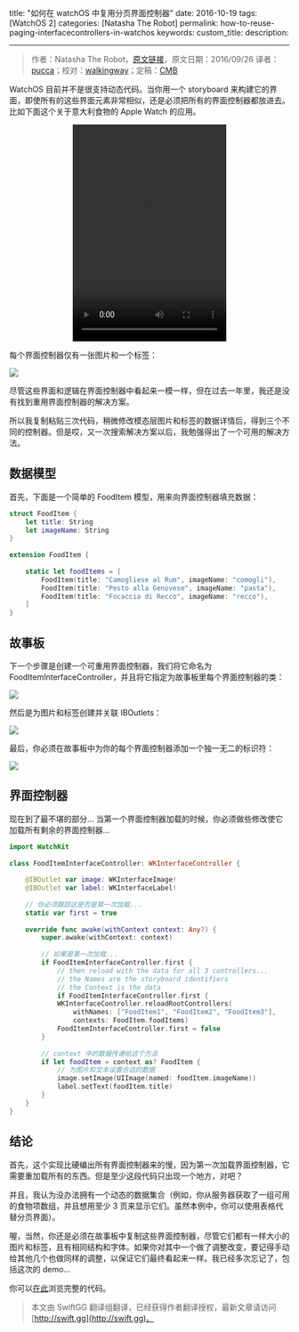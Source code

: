 title: "如何在 watchOS 中复用分页界面控制器"
date: 2016-10-19
tags: [WatchOS 2]
categories: [Natasha The Robot]
permalink: how-to-reuse-paging-interfacecontrollers-in-watchos
keywords: 
custom_title: 
description: 

---
> 作者：Natasha The Robot，[原文链接](https://www.natashatherobot.com/how-to-reuse-paging-interfacecontrollers-in-watchos/)，原文日期：2016/09/26
> 译者：[pucca](undefined)；校对：[walkingway](http://chengway.in/)；定稿：[CMB](https://github.com/chenmingbiao)
  







<!--此处开始正文-->

WatchOS 目前并不是很支持动态代码。当你用一个 storyboard 来构建它的界面，即使所有的这些界面元素非常相似，还是必须把所有的界面控制器都放进去。比如下面这个关于意大利食物的 Apple Watch 的应用。

<!--more-->

<center>
<video src="http://swiftgg-main.b0.upaiyun.com/video/how-to-reuse-paging-interfacecontrollers-in-watchos.mp4"  width="276" height="390" controls="controls">
Your browser does not support the video tag.
</video>
</center>

每个界面控制器仅有一张图片和一个标签：

![](http://swiftgg-main.b0.upaiyun.com/image/how-to-reuse-paging-interfacecontrollers-in-watchos-1.png)

尽管这些界面和逻辑在界面控制器中看起来一模一样，但在过去一年里，我还是没有找到重用界面控制器的解决方案。

所以我复制粘贴三次代码，稍微修改模态层图片和标签的数据详情后，得到三个不同的控制器。但是哎，又一次搜索解决方案以后，我勉强得出了一个可用的解决方法。

## 数据模型

首先，下面是一个简单的 FoodItem 模型，用来向界面控制器填充数据：

```swift
struct FoodItem {
    let title: String
    let imageName: String
}
 
extension FoodItem {
    
    static let foodItems = [
        FoodItem(title: "Camogliese al Rum", imageName: "comogli"),
        FoodItem(title: "Pesto alla Genovese", imageName: "pasta"),
        FoodItem(title: "Focaccia di Recco", imageName: "recco"),
    ]
}
```

## 故事板

下一个步骤是创建一个可重用界面控制器，我们将它命名为 FoodItemInterfaceController，并且将它指定为故事板里每个界面控制器的类：

![](http://swiftgg-main.b0.upaiyun.com/image/how-to-reuse-paging-interfacecontrollers-in-watchos-2.png)

然后是为图片和标签创建并关联 IBOutlets：

![](http://swiftgg-main.b0.upaiyun.com/image/how-to-reuse-paging-interfacecontrollers-in-watchos-3.png)

最后，你必须在故事板中为你的每个界面控制器添加一个独一无二的标识符：

![](http://swiftgg-main.b0.upaiyun.com/image/how-to-reuse-paging-interfacecontrollers-in-watchos-4.png)

## 界面控制器

现在到了最不堪的部分... 当第一个界面控制器加载的时候，你必须做些修改使它加载所有剩余的界面控制器...

```swift
import WatchKit
 
class FoodItemInterfaceController: WKInterfaceController {
 
    @IBOutlet var image: WKInterfaceImage!
    @IBOutlet var label: WKInterfaceLabel!
    
    // 你必须跟踪这是否是第一次加载...
    static var first = true
    
    override func awake(withContext context: Any?) {
        super.awake(withContext: context)
        
        // 如果是第一次加载... 
        if FoodItemInterfaceController.first {
            // then reload with the data for all 3 controllers... 
            // the Names are the storyboard identifiers 
            // the Context is the data
            if FoodItemInterfaceController.first {
            WKInterfaceController.reloadRootControllers(
                withNames: ["FoodItem1", "FoodItem2", "FoodItem3"],
                contexts: FoodItem.foodItems)
            FoodItemInterfaceController.first = false
        }
        
        // context 中的数据传递给这个方法
        if let foodItem = context as? FoodItem {
            // 为图片和文本设置合适的数据
            image.setImage(UIImage(named: foodItem.imageName))
            label.setText(foodItem.title)
        }
    }
}
```

## 结论

首先，这个实现比硬编出所有界面控制器来的慢，因为第一次加载界面控制器，它需要重加载所有的东西。但是至少这段代码只出现一个地方，对吧？

并且，我认为没办法拥有一个动态的数据集合（例如，你从服务器获取了一组可用的食物项数组，并且想用至少 3 页来显示它们。虽然本例中，你可以使用表格代替分页界面）。

喔，当然，你还是必须在故事板中复制这些界面控制器，尽管它们都有一样大小的图片和标签，且有相同结构和字体。如果你对其中一个做了调整改变，要记得手动给其他几个也做同样的调整，以保证它们最终看起来一样。我已经多次忘记了，包括这次的 demo...

你可以[在此](https://github.com/NatashaTheRobot/WatchReusablePagingExample)浏览完整的代码。

> 本文由 SwiftGG 翻译组翻译，已经获得作者翻译授权，最新文章请访问 [http://swift.gg](http://swift.gg)。